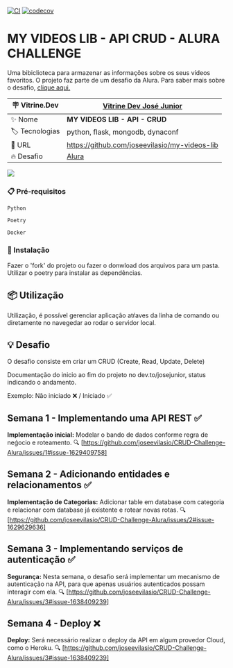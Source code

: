 [![CI](https://github.com/joseevilasio/my-videos-lib/actions/workflows/main.yml/badge.svg?branch=main)](https://github.com/joseevilasio/my-videos-lib/actions/workflows/main.yml)
[![codecov](https://codecov.io/gh/joseevilasio/CRUD-Challenge-Alura/graph/badge.svg?token=VK8Z1CJZ6J)](https://codecov.io/gh/joseevilasio/CRUD-Challenge-Alura)

# MY VIDEOS LIB - API CRUD - ALURA CHALLENGE 

Uma bibiclioteca para armazenar as informações sobre os seus vídeos favoritos. O projeto faz parte de um desafio da Alura. 
Para saber mais sobre o desafio, [clique aqui.](#-desafio)

| :placard: Vitrine.Dev |   [Vitrine Dev José Junior](https://cursos.alura.com.br/vitrinedev/joseevilasio/project/CRUD-Challenge-Alura/3844433) |
| -------------  | --- |
| :sparkles: Nome        | **MY VIDEOS LIB - API - CRUD**
| :label: Tecnologias | python, flask, mongodb, dynaconf
| :rocket: URL         | https://github.com/joseevilasio/my-videos-lib
| :fire: Desafio     | [Alura](https://www.alura.com.br/challenges/back-end-5/semana-01-implementando-api-rest?utm_source=ActiveCampaign&utm_medium=email&utm_content=%5BChallenge+Back-End%5D+Comece+agora%21&utm_campaign=%5BCHALLANGE%5D+%28Back-End+5a+ed+%29+Liberação+da+aula+01++%2B+convite+live+dive+coding&vgo_ee=kJRPc3gXJKD3%2FdmGS%2B55mMe9HldV2%2BVjsIQZGqVXtPc%3D)

<!-- Inserir imagem com a #vitrinedev ao final do link -->
![](https://github.com/joseevilasio/CRUD-Challenge-Alura/blob/main/assets/%20thumbnail.gif)

### 📋 Pré-requisitos

```
Python
```
```
Poetry
```
```
Docker
```
### 🔧 Instalação

Fazer o 'fork' do projeto ou fazer o donwload dos arquivos para um pasta. Utilizar o poetry para instalar as dependências.

## 📦 Utilização

Utilização, é possível gerenciar aplicação atŕaves da linha de comando ou diretamente no navegedar ao rodar o servidor local.

## 💡 Desafio

O desafio consiste em criar um CRUD (Create, Read, Update, Delete)

Documentação do inicio ao fim do projeto no dev.to/josejunior, status indicando o andamento. 

Exemplo: Não iniciado ❌ / Iniciado ✅ 

## Semana 1 - Implementando uma API REST ✅
**Implementação inicial:** Modelar o bando de dados conforme regra de neǵocio e roteamento. 🔍 [https://github.com/joseevilasio/CRUD-Challenge-Alura/issues/1#issue-1629409758]

## Semana 2 - Adicionando entidades e relacionamentos  ✅
**Implementação de Categorias:** Adicionar table em database com categoria e relacionar com database já existente e rotear novas rotas.  🔍[https://github.com/joseevilasio/CRUD-Challenge-Alura/issues/2#issue-1629629636]

## Semana 3 - Implementando serviços de autenticação ✅
**Segurança:** Nesta semana, o desafio será implementar um mecanismo de autenticação na API, para que apenas usuários autenticados possam interagir com ela. 🔍 [https://github.com/joseevilasio/CRUD-Challenge-Alura/issues/3#issue-1638409239]

## Semana 4 - Deploy ❌
**Deploy:** Será necessário realizar o deploy da API em algum provedor Cloud, como o Heroku. 🔍 [https://github.com/joseevilasio/CRUD-Challenge-Alura/issues/3#issue-1638409239]
 
